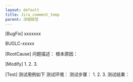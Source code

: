 ```yaml
---
layout: default
title: Jira_comment_temp
parent: 流程规范
---
```




[BugFix] xxxxxxx

BUGLC-xxxxx

[RootCause]
问题描述：
根本原因：

[Modify]
1. 
2. 
3. 

[Test] 测试用例如下
测试环境：
测试步骤：
1. 
2. 
3. 
测试结果：
